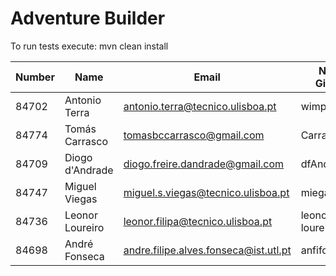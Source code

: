 # Adventure Builder

To run tests execute: mvn clean install

|   Number   |          Name           |               Email                  |   Name GitHUb    | Grupo |
| ---------- | ----------------------- | ------------------------------------ | ---------------- | ----- |
|    84702   | Antonio Terra           | antonio.terra@tecnico.ulisboa.pt     |   wimpytoaster   |   1   |
|    84774   | Tomás Carrasco          | tomasbccarrasco@gmail.com            |   CarrascoII     |   2   |
|    84709   | Diogo d'Andrade         | diogo.freire.dandrade@gmail.com      |   dfAndrade      |   3   |
|    84747   | Miguel Viegas           | miguel.s.viegas@tecnico.ulisboa.pt   |   miegas4        |   4   |
|    84736   | Leonor Loureiro         | leonor.filipa@tecnico.ulisboa.pt     |   leonor-loureiro|   5   |
|    84698   | André Fonseca           | andre.filipe.alves.fonseca@ist.utl.pt|   anfifo         |   6   |
